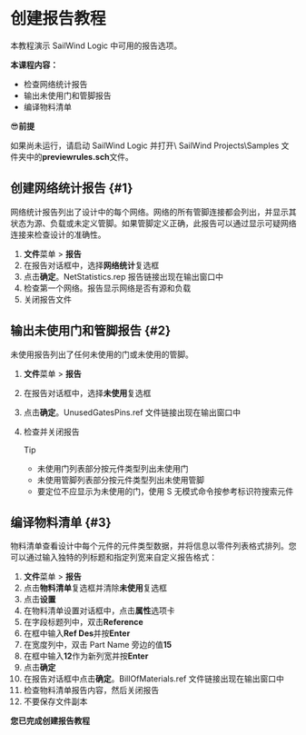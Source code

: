 # 创建报告教程
本教程演示 SailWind Logic 中可用的报告选项。

**本课程内容：**

- 检查网络统计报告
- 输出未使用门和管脚报告
- 编译物料清单

😎**前提**

如果尚未运行，请启动 SailWind Logic 并打开\ SailWind Projects\Samples 文件夹中的**previewrules.sch**文件。

## 创建网络统计报告 \{#1}
网络统计报告列出了设计中的每个网络。网络的所有管脚连接都会列出，并显示其状态为源、负载或未定义管脚。如果管脚定义正确，此报告可以通过显示可疑网络连接来检查设计的准确性。

1. **文件**菜单 > **报告**
2. 在报告对话框中，选择**网络统计**复选框
3. 点击**确定**。NetStatistics.rep 报告链接出现在输出窗口中
4. 检查第一个网络。报告显示网络是否有源和负载
5. 关闭报告文件

## 输出未使用门和管脚报告 \{#2}
未使用报告列出了任何未使用的门或未使用的管脚。

1. **文件**菜单 > **报告**
2. 在报告对话框中，选择**未使用**复选框
3. 点击**确定**。UnusedGatesPins.ref 文件链接出现在输出窗口中
4. 检查并关闭报告

   > [!TIP]
   >
   > - 未使用门列表部分按元件类型列出未使用门
   > - 未使用管脚列表部分按元件类型列出未使用管脚
   > - 要定位不应显示为未使用的门，使用 S 无模式命令按参考标识符搜索元件

## 编译物料清单 \{#3}
物料清单查看设计中每个元件的元件类型数据，并将信息以零件列表格式排列。您可以通过输入独特的列标题和指定列宽来自定义报告格式：

1. **文件**菜单 > **报告**
2. 点击**物料清单**复选框并清除**未使用**复选框
3. 点击**设置**
4. 在物料清单设置对话框中，点击**属性**选项卡
5. 在字段标题列中，双击**Reference**
6. 在框中输入**Ref Des**并按**Enter**
7. 在宽度列中，双击 Part Name 旁边的值**15**
8. 在框中输入**12**作为新列宽并按**Enter**
9. 点击**确定**
10. 在报告对话框中点击**确定**。BillOfMaterials.ref 文件链接出现在输出窗口中
11. 检查物料清单报告内容，然后关闭报告
12. 不要保存文件副本

**您已完成创建报告教程**